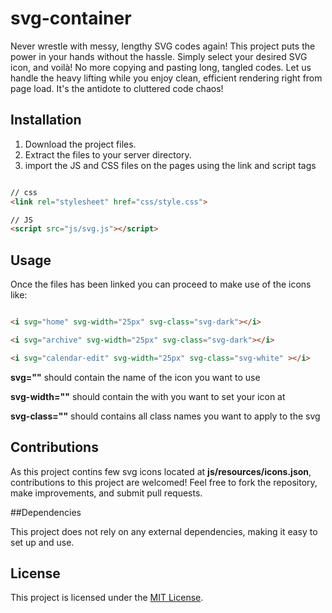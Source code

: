 # svg-container

Never wrestle with messy, lengthy SVG codes again! This project puts the power in your hands without the hassle. Simply select your desired SVG icon, and voilà! No more copying and pasting long, tangled codes. Let us handle the heavy lifting while you enjoy clean, efficient rendering right from page load. It's the antidote to cluttered code chaos!

## Installation

1. Download the project files.
2. Extract the files to your server directory.
3. import the JS and CSS files on the pages using the link and script tags

```html

// css
<link rel="stylesheet" href="css/style.css">

// JS
<script src="js/svg.js"></script>

```

## Usage

Once the files has been linked you can proceed to make use of the icons like:

```html

<i svg="home" svg-width="25px" svg-class="svg-dark"></i>

<i svg="archive" svg-width="25px" svg-class="svg-dark"></i>

<i svg="calendar-edit" svg-width="25px" svg-class="svg-white" ></i>

```
**svg=""** should contain the name of the icon you want to use

**svg-width=""** should contain the with you want to set your icon at

**svg-class=""** should contains all class names you want to apply to the svg

## Contributions

As this project contins few svg icons located at **js/resources/icons.json**, contributions to this project are welcomed! Feel free to fork the repository, make improvements, and submit pull requests.

##Dependencies

This project does not rely on any external dependencies, making it easy to set up and use.

## License

This project is licensed under the [MIT License](LICENSE).



